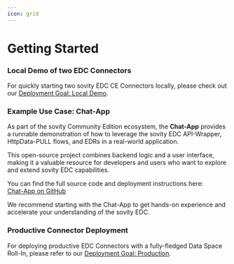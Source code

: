 ```yaml
---
icon: grid
---
```


Getting Started
========

### Local Demo of two EDC Connectors

For quickly starting two sovity EDC CE Connectors locally, please check out
our [Deployment Goal: Local Demo](../deployment-guide/goals/local-demo-ce).

### Example Use Case: Chat-App

As part of the sovity Community Edition ecosystem, the **Chat-App** provides a runnable demonstration of how to leverage the sovity EDC API-Wrapper, HttpData-PULL flows, and EDRs in a real-world application.

This open-source project combines backend logic and a user interface, making it a valuable resource for developers and users who want to explore and extend sovity EDC capabilities.

You can find the full source code and deployment instructions here:  
[Chat-App on GitHub](https://github.com/sovity/edc-ce/tree/main/examples/chat-app)

We recommend starting with the Chat-App to get hands-on experience and accelerate your understanding of the sovity EDC.

### Productive Connector Deployment

For deploying productive EDC Connectors with a fully-fledged Data Space Roll-In, please refer to
our [Deployment Goal: Production](../deployment-guide/goals/production-ce).
